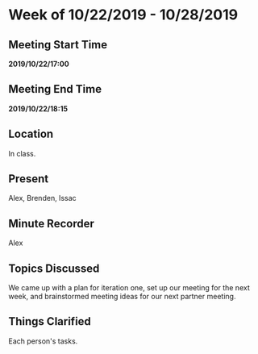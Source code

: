 # Week of 10/22/2019 - 10/28/2019

## Meeting Start Time

**2019/10/22/17:00**

## Meeting End Time

**2019/10/22/18:15**

## Location

In class.

## Present

Alex, Brenden, Issac

## Minute Recorder

Alex

## Topics Discussed

We came up with a plan for iteration one, set up our meeting for the next week, and brainstormed meeting ideas for our next partner meeting.

## Things Clarified

Each person's tasks.
